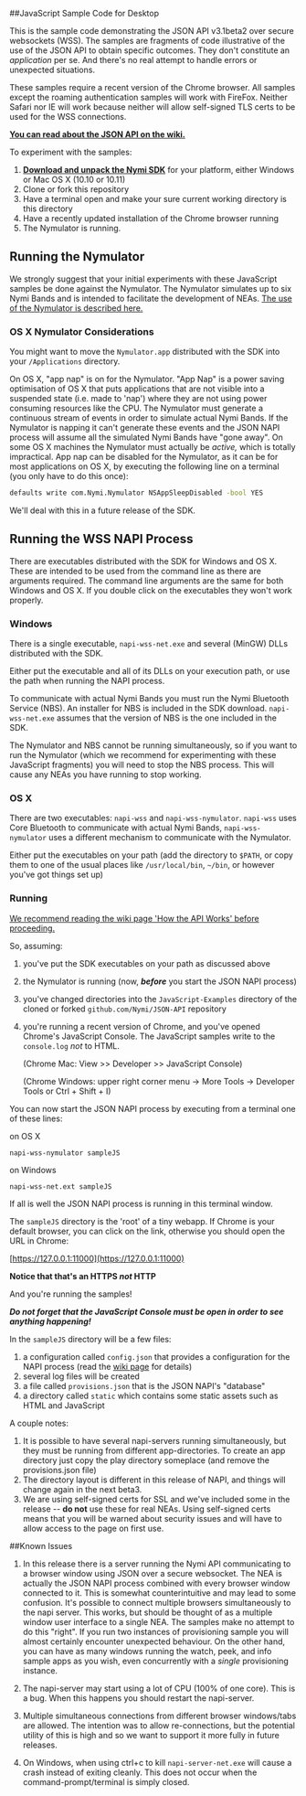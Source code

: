  
##JavaScript Sample Code for Desktop

This is the sample code demonstrating the JSON API v3.1beta2 over secure websockets (WSS). The samples are fragments of code illustrative of the use of the JSON API to obtain specific outcomes. They don't constitute an *application* per se. And there's no real attempt to handle errors or unexpected situations.

These samples require a recent version of the Chrome browser. All samples except the roaming authentication samples will work with FireFox. Neither Safari nor IE will work because neither will allow self-signed TLS certs to be used for the WSS connections. 

**[You can read about the JSON API on the wiki.](https://github.com/Nymi/JSON-API/wiki)**

To experiment with the samples:

1. **[Download and unpack the Nymi SDK](https://www.nymi.com/get_started)** for your platform, either Windows or Mac OS X (10.10 or 10.11)
1. Clone or fork this repository
1. Have a terminal open and make your sure current working directory is this directory
1. Have a recently updated installation of the Chrome browser running
1. The Nymulator is running.

## Running the Nymulator

We strongly suggest that your initial experiments with these JavaScript samples be done against the Nymulator. The Nymulator simulates up to six Nymi Bands and is intended to facilitate the development of NEAs. [The use of the Nymulator is described here.](https://downloads.nymi.com/sdkDoc/doc-v3.1.5.326-326_5df03a4/index.html#using-the-nymulator)

### OS X Nymulator Considerations

You might want to move the `Nymulator.app` distributed with the SDK into your `/Applications` directory.

On OS X, "app nap" is on for the Nymulator. "App Nap" is a power saving optimisation of OS X that puts applications that are not visible into a suspended state (i.e. made to 'nap') where they are not using power consuming resources like the CPU. The Nymulator must generate a continuous stream of events in order to simulate actual Nymi Bands. If the Nymulator is napping it can't generate these events and the JSON NAPI process will assume all the simulated Nymi Bands have "gone away". On some OS X machines the Nymulator must actually be *active,* which is totally impractical. App nap can be disabled for the Nymulator, as it can be for most applications on OS X, by executing the following line on a terminal (you only have to do this once):

```bash
defaults write com.Nymi.Nymulator NSAppSleepDisabled -bool YES
```

We'll deal with this in a future release of the SDK.

## Running the WSS NAPI Process

There are executables distributed with the SDK for Windows and OS X. These are intended to be used from the command line as there are arguments required. The command line arguments are the same for both Windows and OS X. If you double click on the executables they won't work properly.

### Windows

There is a single executable, `napi-wss-net.exe` and several (MinGW) DLLs distributed with the SDK.

Either put the executable and all of its DLLs on your execution path, or use the path when running the NAPI process.

To communicate with actual Nymi Bands you must run the Nymi Bluetooth Service (NBS). An installer for NBS is included in the SDK download. `napi-wss-net.exe` assumes that the version of NBS is the one included in the SDK.

The Nymulator and NBS cannot be running simultaneously, so if you want to run the Nymulator (which we recommend for experimenting with these JavaScript fragments) you will need to stop the NBS process. This will cause any NEAs you have running to stop working.

### OS X

There are two executables: `napi-wss` and `napi-wss-nymulator`. `napi-wss` uses Core Bluetooth to communicate with actual Nymi Bands, `napi-wss-nymulator` uses a different mechanism to communicate with the Nymulator.

Either put the executables on your path (add the directory to `$PATH`, or copy them to one of the usual places like `/usr/local/bin`, `~/bin`, or however you've got things set up)

### Running

[We recommend reading the wiki page 'How the API Works' before proceeding.](https://github.com/Nymi/JSON-API/wiki/How-the-API-Works)

So, assuming:

1. you've put the SDK executables on your path as discussed above
1. the Nymulator is running (now, _**before**_ you start the JSON NAPI process)
1. you've changed directories into the `JavaScript-Examples` directory of the cloned or forked `github.com/Nymi/JSON-API` repository
1. you're running a recent version of Chrome, and you've opened Chrome's JavaScript Console. The JavaScript samples write to the `console.log` *not* to HTML.

    (Chrome Mac: View >> Developer >> JavaScript Console)
    
    (Chrome Windows: upper right corner menu -> More Tools -> Developer Tools or Ctrl + Shift + I)

You can now start the JSON NAPI process by executing from a terminal one of these lines:

on OS X

```
napi-wss-nymulator sampleJS
```

on Windows

```
napi-wss-net.ext sampleJS
```

If all is well the JSON NAPI process is running in this terminal window.

The `sampleJS` directory is the 'root' of a tiny webapp. If Chrome is your default browser, you can click on the link, otherwise you should open the URL in Chrome:

[https://127.0.0.1:11000](https://127.0.0.1:11000)

**Notice that that's an HTTPS _not_ HTTP**

And you're running the samples!

_**Do not forget that the JavaScript Console must be open in order to see anything happening!**_

In the `sampleJS` directory will be a few files:

1. a configuration called `config.json` that provides a configuration for the NAPI process (read the [wiki page](https://github.com/Nymi/JSON-API/wiki/How-the-API-Works) for details)
1. several log files will be created
1. a file called `provisions.json` that is the JSON NAPI's "database"
1. a directory called `static` which contains some static assets such as HTML and JavaScript

A couple notes:

1. It is possible to have several napi-servers running simultaneously, but they must be running from different app-directories. To create an app directory just copy the play directory someplace (and remove the provisions.json file)
1. The directory layout is different in this release of NAPI, and things will change again in the next beta3.
1. We are using self-signed certs for SSL and we've included some in the release -- **do not** use these for real NEAs. Using self-signed certs means that you will be warned about security issues and will have to allow access to the page on first use. 

##Known Issues

1. In this release there is a server running the Nymi API communicating to a browser window using JSON over a secure websocket. The NEA is actually the JSON NAPI process combined with every browser window connected to it. This is somewhat counterintuitive and may lead to some confusion. It's possible to connect multiple browsers simultaneously to the napi server. This works, but should be thought of as a multiple window user interface to a single NEA. The samples make no attempt to do this "right". If you run two instances of provisioning sample you will almost certainly encounter unexpected behaviour. On the other hand, you can have as many windows running the watch, peek, and info sample apps as you wish, even concurrently with a *single* provisioning instance.

1. The napi-server may start using a lot of CPU (100% of one core). This is a bug. When this happens you should restart the napi-server.

1. Multiple simultaneous connections from different browser windows/tabs are allowed. The intention was to allow re-connections, but the potential utility of this is high and so we want to support it more fully in future releases.

1. On Windows, when using ctrl+c to kill `napi-server-net.exe` will cause a crash instead of exiting cleanly. This does not occur when the command-prompt/terminal is simply closed.

